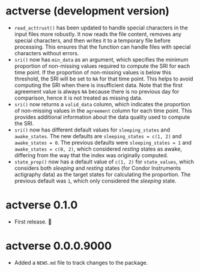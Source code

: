 # actverse (development version)

- `read_acttrust()` has been updated to handle special characters in the input files more robustly. It now reads the file content, removes any special characters, and then writes it to a temporary file before processing. This ensures that the function can handle files with special characters without errors.
- `sri()` now has `min_data` as an argument, which specifies the minimum proportion of non-missing values required to compute the SRI for each time point. If the proportion of non-missing values is below this threshold, the SRI will be set to `NA` for that time point. This helps to avoid computing the SRI when there is insufficient data. Note that the first agreement value is always `NA` because there is no previous day for comparison, hence it is not treated as missing data.
- `sri()` now returns a `valid_data` column, which indicates the proportion of non-missing values in the `agreement` column for each time point. This provides additional information about the data quality used to compute the SRI.
- `sri()` now has different default values for `sleeping_states` and `awake_states`. The new defaults are `sleeping_states = c(1, 2)` and `awake_states = 0`. The previous defaults were `sleeping_states = 1` and `awake_states = c(0, 2)`, which considered *resting* states as awake, differing from the way that the index was originally computed.
- `state_prop()` now has a default value of `c(1, 2)` for `state_values`, which considers both *sleeping* and *resting* states (for Condor Instruments actigraphy data) as the target states for calculating the proportion. The previous default was `1`, which only considered the *sleeping* state.

# actverse 0.1.0

- First release. 🎉

# actverse 0.0.0.9000

- Added a `NEWS.md` file to track changes to the package.

